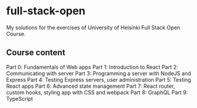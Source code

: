 # full-stack-open
My solutions for the exercises of University of Helsinki Full Stack Open Course.

## Course content
Part 0: Fundamentals of Web apps
Part 1: Introduction to React
Part 2: Communicating with server
Part 3: Programming a server with NodeJS and Express
Part 4: Testing Express servers, user administration
Part 5: Testing React apps
Part 6: Advanced state management
Part 7: React router, custom hooks, styling app with CSS and webpack
Part 8: GraphQL
Part 9: TypeScript
